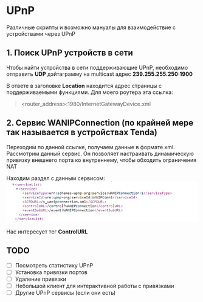 # UPnP
Различные скрипты и возможно мануалы для взаимодействие с устройствами через UPnP

## 1. Поиск UPnP устройств в сети
Чтобы найти устройства в сети поддерживающие UPnP, необходимо отправить __UDP__ дэйтаграмму на multicast адрес __239.255.255.250:1900__

В ответе в заголовке __Location__ находится адрес страницы с поддерживаемыми функциями. Для моего роутера эта ссылка:
>\<router_address\>:1980/InternetGatewayDevice.xml

## 2. Сервис WANIPConnection (по крайней мере так называется в устройствах Tenda)
Переходим по данной ссылке, получаем данные в формате xml. Рассмотрим данный сервис. Он позволяет настраивать динамическую привязку внешнего порта ко внутреннему, чтобы обходить ограничения NAT

Находим раздел с данным сервисом:
![Пример конфига](https://raw.githubusercontent.com/hariton27sy/UPnP/master/images/WanIPConnection.png)

Нас интересует тег __ControlURL__
## TODO
- [ ] Посмотреть статистику UPnP
- [ ] Установка привязки портов
- [ ] Удаление привязки
- [ ] Небольшой клиент для интерактивной работы с привязками
- [ ] Другие UPnP сервисы (если они есть)
